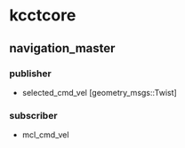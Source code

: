 # kcctcore
## navigation_master
### publisher
* selected_cmd_vel [geometry_msgs::Twist]
### subscriber
* mcl_cmd_vel